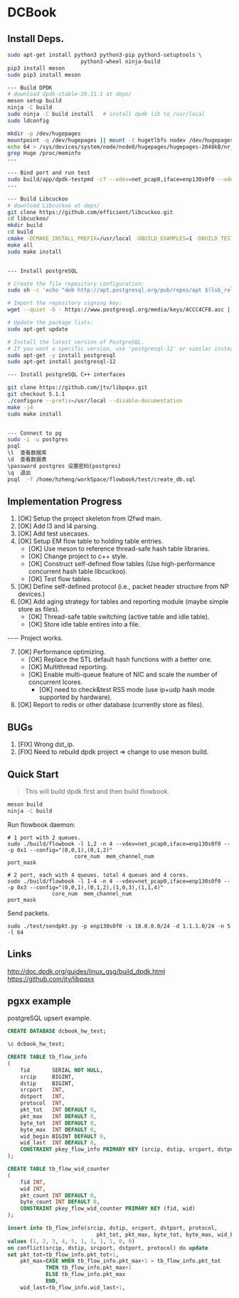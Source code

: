 # DCBook


## Install Deps.

```bash
sudo apt-get install python3 python3-pip python3-setuptools \
                       python3-wheel ninja-build
pip3 install meson
sudo pip3 install meson

--- Build DPDK
# download dpdk-stable-20.11.1 at deps/
meson setup build
ninja -C build
sudo ninja -C build install   # install dpdk lib to /usr/local
sudo ldconfig        

mkdir -p /dev/hugepages
mountpoint -q /dev/hugepages || mount -t hugetlbfs nodev /dev/hugepages
echo 64 > /sys/devices/system/node/node0/hugepages/hugepages-2048kB/nr_hugepages
grep Huge /proc/meminfo
---

--- Bind port and run test
sudo build/app/dpdk-testpmd -c7 --vdev=net_pcap0,iface=enp130s0f0 --vdev=net_pcap1,iface=enp130s0f1 -- -i --nb-cores=2 --nb-ports=2 --total-num-mbufs=2048
---

--- Build Libcuckoo
# download Libcuckoo at deps/
git clone https://github.com/efficient/libcuckoo.git
cd libcuckoo/
mkdir build
cd build
cmake -DCMAKE_INSTALL_PREFIX=/usr/local -DBUILD_EXAMPLES=1 -DBUILD_TESTS=1 ..
make all
sudo make install


--- Install postgreSQL

# Create the file repository configuration:
sudo sh -c 'echo "deb http://apt.postgresql.org/pub/repos/apt $(lsb_release -cs)-pgdg main" > /etc/apt/sources.list.d/pgdg.list'

# Import the repository signing key:
wget --quiet -O - https://www.postgresql.org/media/keys/ACCC4CF8.asc | sudo apt-key add -

# Update the package lists:
sudo apt-get update

# Install the latest version of PostgreSQL.
# If you want a specific version, use 'postgresql-12' or similar instead of 'postgresql':
sudo apt-get -y install postgresql
sudo apt-get install postgresql-12

--- Install postgreSQL C++ interfaces

git clone https://github.com/jtv/libpqxx.git
git checkout 5.1.1
./configure --prefix=/usr/local --disable-documentation
make -j4
sudo make install


--- Connect to pg
sudo -i -u postgres
psql
\l  查看数据库
\d  查看数据表
\password postgres 设置密码(postgres)
\q  退出
psql  -f /home/hzheng/workSpace/flowbook/test/create_db.sql
```

## Implementation Progress

1. [OK] Setup the project skeleton from l2fwd main.
2. [OK] Add l3 and l4 parsing.
3. [OK] Add test usecases.
4. [OK] Setup EM flow table to holding table entries.
    * [OK] Use meson to reference thread-safe hash table libraries.
    * [OK] Change project to c++ style.
    * [OK] Construct self-defined flow tables (Use high-performance concurrent hash table libcuckoo).
    * [OK] Test flow tables.
5. [OK] Define self-defined protocol (i.e., packet header structure from NP devices.)
6. [OK] Add aging strategy for tables and reporting module (maybe simple store as files).
    * [OK] Thread-safe table switching (active table and idle table).
    * [OK] Store idle table entires into a file.

---- Project works.

7. [OK] Performance optimizing.
    * [OK] Replace the STL default hash functions with a better one.
    * [OK] Multithread reporting.
    * [OK] Enable multi-queue feature of NIC and scale the number of concurrent lcores.
        * [OK] need to check&test RSS mode (use ip+udp hash mode supported by hardware).
8. [OK] Report to redis or other database (currently store as files).

## BUGs

1. [FIX] Wrong dst_ip.
2. [FIX] Need to rebuild dpdk project => change to use meson build.


## Quick Start

> This will build dpdk first and then build flowbook.

```bash
meson build
ninja -C build    
```

Run flowbook daemon:

```
# 1 port with 2 queues.
sudo ./build/flowbook -l 1,2 -n 4 --vdev=net_pcap0,iface=enp130s0f0 -- -p 0x1 --config="(0,0,1),(0,1,2)" 
                     core_num  mem_channel_num                             port_mask  

# 2 port, each with 4 queues. total 4 queues and 4 cores.
sudo ./build/flowbook -l 1-4 -n 4 --vdev=net_pcap0,iface=enp130s0f0 -- -p 0x3 --config="(0,0,1),(0,1,2),(1,0,3),(1,1,4)" 
              core_num  mem_channel_num                             port_mask  
```

Send packets.

```
sudo ./test/sendpkt.py -p enp130s0f0 -s 10.0.0.0/24 -d 1.1.1.0/24 -n 5 -l 64
```

## Links

http://doc.dpdk.org/guides/linux_gsg/build_dpdk.html
https://github.com/jtv/libpqxx

## pgxx example

postgreSQL upsert example.

```sql
CREATE DATABASE dcbook_hw_test;

\c dcbook_hw_test;

CREATE TABLE tb_flow_info
(
    fid       SERIAL NOT NULL,
    srcip     BIGINT,
    dstip     BIGINT,
    srcport   INT,
    dstport   INT,
    protocol  INT,
    pkt_tot   INT DEFAULT 0,
    pkt_max   INT DEFAULT 0,
    byte_tot  INT DEFAULT 0,
    byte_max  INT DEFAULT 0,
    wid_begin BIGINT DEFAULT 0,
    wid_last  INT DEFAULT 0,
    CONSTRAINT pkey_flow_info PRIMARY KEY (srcip, dstip, srcport, dstport, protocol)
);

CREATE TABLE tb_flow_wid_counter
(
    fid INT,
    wid INT,
    pkt_count INT DEFAULT 0,
    byte_count INT DEFAULT 0,      
    CONSTRAINT pkey_flow_wid_counter PRIMARY KEY (fid, wid)
);

insert into tb_flow_info(srcip, dstip, srcport, dstport, protocol, 
                            pkt_tot, pkt_max, byte_tot, byte_max, wid_begin, wid_last)
values (1, 2, 3, 4, 5, 1, 1, 1, 1, 0, 0)
on conflict(srcip, dstip, srcport, dstport, protocol) do update 
set pkt_tot=tb_flow_info.pkt_tot+1, 
    pkt_max=CASE WHEN tb_flow_info.pkt_max+1 > tb_flow_info.pkt_tot
            THEN tb_flow_info.pkt_max+1
            ELSE tb_flow_info.pkt_max
            END,
    wid_last=tb_flow_info.wid_last+1,
```
